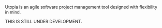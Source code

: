 Utopia is an agile software project management tool designed with flexibility in mind.

THIS IS STILL UNDER DEVELOPMENT. 